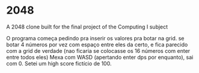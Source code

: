 # 2048
A 2048 clone built for the final project of the Computing I subject

O programa começa pedindo pra inserir os valores pra botar na grid. se botar 4 números por vez com espaço entre eles da certo, e fica parecido com a grid de verdade (nao ficaria se colocasse os 16 números com enter entre todos eles)
Mexa com WASD (apertando enter dps por enquanto), sai com 0. Setei um high score fictício de 100.

